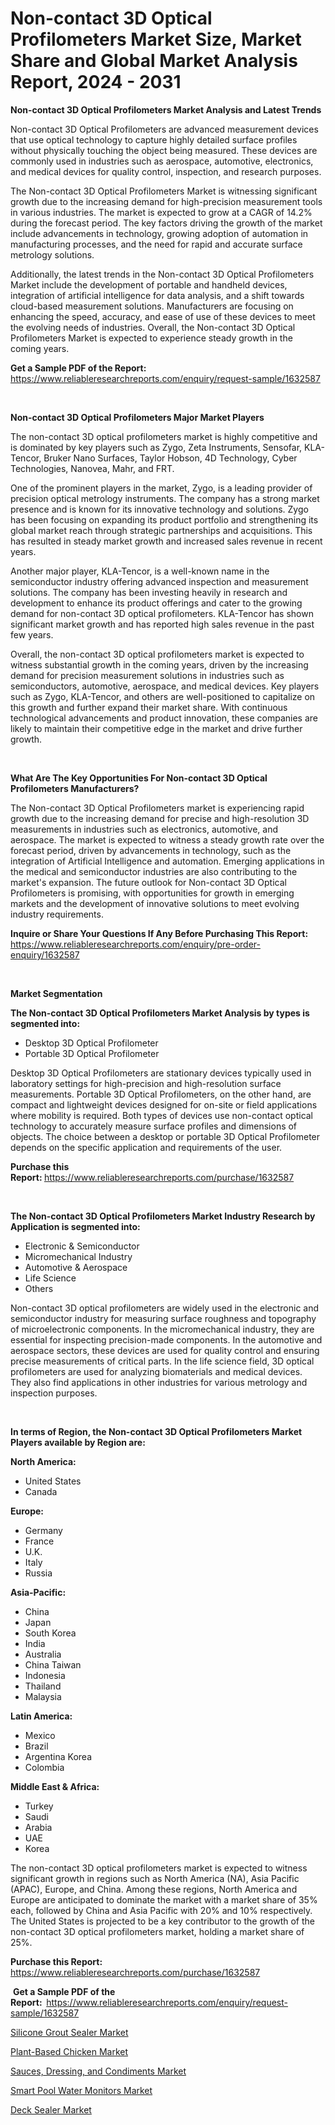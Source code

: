 <p><h1>Non-contact 3D Optical Profilometers Market Size, Market Share and Global Market Analysis Report, 2024 - 2031</h1></p><p><strong>Non-contact 3D Optical Profilometers Market Analysis and Latest Trends</strong></p>
<p><p>Non-contact 3D Optical Profilometers are advanced measurement devices that use optical technology to capture highly detailed surface profiles without physically touching the object being measured. These devices are commonly used in industries such as aerospace, automotive, electronics, and medical devices for quality control, inspection, and research purposes.</p><p>The Non-contact 3D Optical Profilometers Market is witnessing significant growth due to the increasing demand for high-precision measurement tools in various industries. The market is expected to grow at a CAGR of 14.2% during the forecast period. The key factors driving the growth of the market include advancements in technology, growing adoption of automation in manufacturing processes, and the need for rapid and accurate surface metrology solutions.</p><p>Additionally, the latest trends in the Non-contact 3D Optical Profilometers Market include the development of portable and handheld devices, integration of artificial intelligence for data analysis, and a shift towards cloud-based measurement solutions. Manufacturers are focusing on enhancing the speed, accuracy, and ease of use of these devices to meet the evolving needs of industries. Overall, the Non-contact 3D Optical Profilometers Market is expected to experience steady growth in the coming years.</p></p>
<p><strong>Get a Sample PDF of the Report:&nbsp;</strong> <a href="https://www.reliableresearchreports.com/enquiry/request-sample/1632587">https://www.reliableresearchreports.com/enquiry/request-sample/1632587</a></p>
<p>&nbsp;</p>
<p><strong>Non-contact 3D Optical Profilometers Major Market Players</strong></p>
<p><p>The non-contact 3D optical profilometers market is highly competitive and is dominated by key players such as Zygo, Zeta Instruments, Sensofar, KLA-Tencor, Bruker Nano Surfaces, Taylor Hobson, 4D Technology, Cyber Technologies, Nanovea, Mahr, and FRT. </p><p>One of the prominent players in the market, Zygo, is a leading provider of precision optical metrology instruments. The company has a strong market presence and is known for its innovative technology and solutions. Zygo has been focusing on expanding its product portfolio and strengthening its global market reach through strategic partnerships and acquisitions. This has resulted in steady market growth and increased sales revenue in recent years.</p><p>Another major player, KLA-Tencor, is a well-known name in the semiconductor industry offering advanced inspection and measurement solutions. The company has been investing heavily in research and development to enhance its product offerings and cater to the growing demand for non-contact 3D optical profilometers. KLA-Tencor has shown significant market growth and has reported high sales revenue in the past few years.</p><p>Overall, the non-contact 3D optical profilometers market is expected to witness substantial growth in the coming years, driven by the increasing demand for precision measurement solutions in industries such as semiconductors, automotive, aerospace, and medical devices. Key players such as Zygo, KLA-Tencor, and others are well-positioned to capitalize on this growth and further expand their market share. With continuous technological advancements and product innovation, these companies are likely to maintain their competitive edge in the market and drive further growth.</p></p>
<p>&nbsp;</p>
<p><strong>What Are The Key Opportunities For Non-contact 3D Optical Profilometers Manufacturers?</strong></p>
<p><p>The Non-contact 3D Optical Profilometers market is experiencing rapid growth due to the increasing demand for precise and high-resolution 3D measurements in industries such as electronics, automotive, and aerospace. The market is expected to witness a steady growth rate over the forecast period, driven by advancements in technology, such as the integration of Artificial Intelligence and automation. Emerging applications in the medical and semiconductor industries are also contributing to the market's expansion. The future outlook for Non-contact 3D Optical Profilometers is promising, with opportunities for growth in emerging markets and the development of innovative solutions to meet evolving industry requirements.</p></p>
<p><strong>Inquire or Share Your Questions If Any Before Purchasing This Report:</strong> <a href="https://www.reliableresearchreports.com/enquiry/pre-order-enquiry/1632587">https://www.reliableresearchreports.com/enquiry/pre-order-enquiry/1632587</a></p>
<p>&nbsp;</p>
<p><strong>Market Segmentation</strong></p>
<p><strong>The Non-contact 3D Optical Profilometers Market Analysis by types is segmented into:</strong></p>
<p><ul><li>Desktop 3D Optical Profilometer</li><li>Portable 3D Optical Profilometer</li></ul></p>
<p><p>Desktop 3D Optical Profilometers are stationary devices typically used in laboratory settings for high-precision and high-resolution surface measurements. Portable 3D Optical Profilometers, on the other hand, are compact and lightweight devices designed for on-site or field applications where mobility is required. Both types of devices use non-contact optical technology to accurately measure surface profiles and dimensions of objects. The choice between a desktop or portable 3D Optical Profilometer depends on the specific application and requirements of the user.</p></p>
<p><strong>Purchase this Report:&nbsp;</strong><a href="https://www.reliableresearchreports.com/purchase/1632587">https://www.reliableresearchreports.com/purchase/1632587</a></p>
<p>&nbsp;</p>
<p><strong>The Non-contact 3D Optical Profilometers Market Industry Research by Application is segmented into:</strong></p>
<p><ul><li>Electronic & Semiconductor</li><li>Micromechanical Industry</li><li>Automotive & Aerospace</li><li>Life Science</li><li>Others</li></ul></p>
<p><p>Non-contact 3D optical profilometers are widely used in the electronic and semiconductor industry for measuring surface roughness and topography of microelectronic components. In the micromechanical industry, they are essential for inspecting precision-made components. In the automotive and aerospace sectors, these devices are used for quality control and ensuring precise measurements of critical parts. In the life science field, 3D optical profilometers are used for analyzing biomaterials and medical devices. They also find applications in other industries for various metrology and inspection purposes.</p></p>
<p>&nbsp;</p>
<p><strong>In terms of Region, the Non-contact 3D Optical Profilometers Market Players available by Region are:</strong></p>
<p>
    <p> <strong> North America: </strong>
        <ul>
            <li>United States</li>
            <li>Canada</li>
        </ul>
        </p> 
    <p> <strong> Europe: </strong>
        <ul>
            <li>Germany</li>
            <li>France</li>
            <li>U.K.</li>
            <li>Italy</li>
            <li>Russia</li>
        </ul>
        </p> 
    <p> <strong> Asia-Pacific: </strong>
        <ul>
            <li>China</li>
            <li>Japan</li>
            <li>South Korea</li>
            <li>India</li>
            <li>Australia</li>
            <li>China Taiwan</li>
            <li>Indonesia</li>
            <li>Thailand</li>
            <li>Malaysia</li>
        </ul>
        </p> 
    <p> <strong> Latin America: </strong>
        <ul>
            <li>Mexico</li>
            <li>Brazil</li>
            <li>Argentina Korea</li>
            <li>Colombia</li>
        </ul>
        </p> 
    <p> <strong> Middle East & Africa: </strong>
        <ul>
            <li>Turkey</li>
            <li>Saudi</li>
            <li>Arabia</li>
            <li>UAE</li>
            <li>Korea</li>
        </ul>
    </p>
    </p>
<p><p>The non-contact 3D optical profilometers market is expected to witness significant growth in regions such as North America (NA), Asia Pacific (APAC), Europe, and China. Among these regions, North America and Europe are anticipated to dominate the market with a market share of 35% each, followed by China and Asia Pacific with 20% and 10% respectively. The United States is projected to be a key contributor to the growth of the non-contact 3D optical profilometers market, holding a market share of 25%.</p></p>
<p><strong>Purchase this Report: </strong><a href="https://www.reliableresearchreports.com/purchase/1632587">https://www.reliableresearchreports.com/purchase/1632587</a></p>
<p>&nbsp;<strong>Get a Sample PDF of the Report:&nbsp;&nbsp;</strong><a href="https://www.reliableresearchreports.com/enquiry/request-sample/1632587">https://www.reliableresearchreports.com/enquiry/request-sample/1632587</a></p>
<p><strong></strong></p>
<p><p><a href="https://view.publitas.com/reportprime-1/silicone-grout-sealer-market-analysis-examines-its-scope-on-growth-opportunities-and-forecasted-trends-spanning-from-2024-to-2031/">Silicone Grout Sealer Market</a></p><p><a href="https://crocus-run-b5a.notion.site/Plant-Based-Chicken-Market-Size-Share-Trends-Analysis-Report-By-Application-Regional-Outlook-Co-1a296520e53d49c2974f8a3648030ce2">Plant-Based Chicken Market</a></p><p><a href="https://gratis-rainforest-2ca.notion.site/Sauces-Dressing-and-Condiments-Market-Provides-a-Comprehensive-Analysis-Including-a-Macro-Overview-0b770eb89e55477c93a837de98e5919b">Sauces, Dressing, and Condiments Market</a></p><p><a href="https://github.com/nicholepatriciadoylenwnrjr0/Market-Research-Report-List-1/blob/main/smart-pool-water-monitors-market.md">Smart Pool Water Monitors Market</a></p><p><a href="https://view.publitas.com/reportprime-1/deck-sealer-market-size-reflecting-a-forecast-till-2031-market-by-type-by-application-and-by-geography/">Deck Sealer Market</a></p></p>